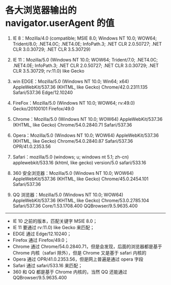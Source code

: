 # 各大浏览器输出的 navigator.userAgent 的值

1. IE 8：Mozilla/4.0 (compatible; MSIE 8.0; Windows NT 10.0; WOW64; Trident/8.0; .NET4.0C; .NET4.0E; InfoPath.3; .NET CLR 2.0.50727; .NET CLR 3.0.30729; .NET CLR 3.5.30729)

2. IE 11：Mozilla/5.0 (Windows NT 10.0; WOW64; Trident/7.0; .NET4.0C; .NET4.0E; InfoPath.3; .NET CLR 2.0.50727; .NET CLR 3.0.30729; .NET CLR 3.5.30729; rv:11.0) like Gecko

3. win EDGE：Mozilla/5.0 (Windows NT 10.0; Win64; x64) AppleWebKit/537.36 (KHTML, like Gecko) Chrome/42.0.2311.135 Safari/537.36 Edge/12.10240

4. FireFox：Mozilla/5.0 (Windows NT 10.0; WOW64; rv:49.0) Gecko/20100101 Firefox/49.0

5. Chrome：Mozilla/5.0 (Windows NT 10.0; WOW64) AppleWebKit/537.36 (KHTML, like Gecko) Chrome/54.0.2840.71 Safari/537.36

6. Opera：Mozilla/5.0 (Windows NT 10.0; WOW64) AppleWebKit/537.36 (KHTML, like Gecko) Chrome/54.0.2840.87 Safari/537.36 OPR/41.0.2353.56

7. Safari：mozilla/5.0 (windows; u; windows nt 5.1; zh-cn) applewebkit/533.16 (khtml, like gecko) version/5.0 safari/533.16

8. 360 安全浏览器：Mozilla/5.0 (Windows NT 10.0; WOW64) AppleWebKit/537.36 (KHTML, like Gecko) Chrome/45.0.2454.101 Safari/537.36

9. QQ 浏览器：Mozilla/5.0 (Windows NT 10.0; WOW64) AppleWebKit/537.36 (KHTML, like Gecko) Chrome/53.0.2785.104 Safari/537.36 Core/1.53.1708.400 QQBrowser/9.5.9635.400

---

- IE 10 之前的版本，匹配关键字 MSIE 8.0；
- IE 11 要通过 rv:11.0) like Gecko 来匹配；
- EDGE 通过 Edge/12.10240；
- Firefox 通过 Firefox/49.0；
- Chrome 通过 Chrome/54.0.2840.71，但是会发现，后面的浏览器都是基于 Chrome 内核（safari 除外），但是 Chrome 又是基于 safari 内核的
- Opera 通过 OPR/41.0.2353.56，但是网上普遍是通过 opera 字段
- Safari 通过 safari/533.16 来匹配；
- 360 和 QQ 都是基于 Chrome 内核的，当然 QQ 还能通过 QQBrowser/9.5.9635.400
